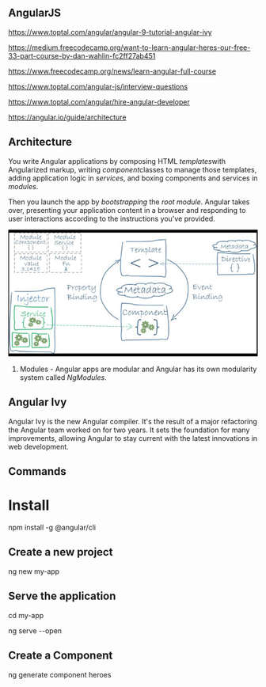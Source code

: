 ## AngularJS

<https://www.toptal.com/angular/angular-9-tutorial-angular-ivy>

<https://medium.freecodecamp.org/want-to-learn-angular-heres-our-free-33-part-course-by-dan-wahlin-fc2ff27ab451>

<https://www.freecodecamp.org/news/learn-angular-full-course>

<https://www.toptal.com/angular-js/interview-questions>

<https://www.toptal.com/angular/hire-angular-developer>

<https://angular.io/guide/architecture>

## Architecture

You write Angular applications by composing HTML *templates*with Angularized markup, writing *component*classes to manage those templates, adding application logic in *services*, and boxing components and services in *modules*.

Then you launch the app by *bootstrapping* the *root module*. Angular takes over, presenting your application content in a browser and responding to user interactions according to the instructions you've provided.

![image](../../../media/AngularJS-image1.jpg)

1. Modules - Angular apps are modular and Angular has its own modularity system called *NgModules*.

## Angular Ivy

Angular Ivy is the new Angular compiler. It's the result of a major refactoring the Angular team worked on for two years. It sets the foundation for many improvements, allowing Angular to stay current with the latest innovations in web development.

## Commands

# Install

npm install -g @angular/cli

## Create a new project

ng new my-app

## Serve the application

cd my-app

ng serve --open

## Create a Component

ng generate component heroes
